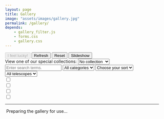 ```yaml
---
layout: page
title: Gallery
image: "assets/images/gallery.jpg"
permalink: /gallery/
depends:
    - gallery_filter.js
    - forms.css
    - gallery.css
---                                     
```

<div id="filterWrapper" class="filterWrapper d-none">
    <button id="btnLucky" type="button" class="btn btn-primary" disabled="disabled" title="Take me to a random item in the gallery.">I feel lucky!</button>
    <button id="btnRefresh" type="button" class="btn btn-success" title="Refresh results with current filter">Refresh</button>
    <button id="btnReset" type="button" class="btn btn-danger" title="Reset the form">Reset</button>
    <button id="btnSlideshow" type="button" class="btn btn-success" title="Turn these results into a slideshow">Slideshow</button>
    <div class="specialJump">
    <span>View one of our special collections:</span>
    <select id="selectSpecial" title="Jump to a special collection." class="filterSpecial" name="filterSpecial">
        <option value="0">No collection</option>
        {%- assign idx = 1 -%}
        {%- assign collections = site.portfolios | sort -%}
        {%- for collection in collections -%}
        <option value="{{ site.baseurl }}/tag/{{collection | strip | replace: ' ', '-' | remove: '(' | remove: ')' | downcase }}">{{ collection }}</option>
        {%- assign idx = idx | plus: 1 -%}
        {%- endfor -%}
    </select>                                                                                     </div>
    <input id="searchText" name="searchText" class="searchTerms" placeholder="Enter search terms."/>
    <select id="category" title="Choose your category" class="filterCategory" name="category">
        <option selected="selected" value="All">All categories</option>
    </select>
    <select id="sort" title="Choose your sort column" class="filterSort" name="sortBy">
        <option selected="selected" value=0>Choose your sort</option>    
    </select>
    <a href="#" class="sortDirection">
        <span class="fa fa-arrow-up" title="Sort ascending. Tap to change."></span>
    </a>
    <select id="telescope" title="Restrict to images taken with a specific telescope." 
            class="filterTelescope" name="telescope">
        <option selected="selected" value="All">All telescopes</option>
    </select>
    <div class="formCheckbox">
        <input id="signatureOnly" title="Check to only show results from our signature series"
            class="signature" type="checkbox" name="signatureOnly"/>&nbsp;
        <span class="checkboxState" id="signatureCbState"></span>
    </div>
    <div class="formCheckbox">
        <input id="printOnly" title="Check to only show results that have a related physical piece in our printed collection."
            class="print" type="checkbox" name="printOnly"/>&nbsp;
        <span class="checkboxState" id="printCbState"></span>
    </div>
    <div class="formCheckbox">
        <input id="includeArchived" title="Check to include archived results."
            class="archive" type="checkbox" name="includeArchive"/>&nbsp;
        <span class="checkboxState" id="archiveCbState"></span>
    </div>
    <div class="formCheckboxSimplify">
        <input id="simplifyToggle" title="Check to simplify with tiled gallery view."
            class="simplify" type="checkbox" name="simplifyToggle"/>&nbsp;
        <span class="checkboxState" id="simplifyCbState"></span>
    </div>
</div>
<hr/>
<div class="alert alert-info init">
    <i class="fa fa-refresh fa-spin fa-3x fa-fw"></i>&nbsp;Preparing the gallery for use...
</div>
<div class="results">
</div>